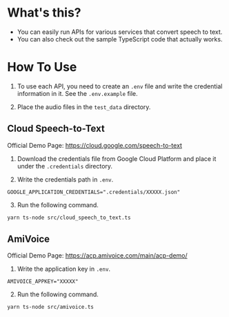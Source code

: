 # What's this?

- You can easily run APIs for various services that convert speech to text.
- You can also check out the sample TypeScript code that actually works.

# How To Use

1. To use each API, you need to create an `.env` file and write the credential information in it. See the `.env.example` file.

2. Place the audio files in the `test_data` directory.

## Cloud Speech-to-Text

Official Demo Page: https://cloud.google.com/speech-to-text

1. Download the credentials file from Google Cloud Platform and place it under the `.credentials` directory.

2. Write the credentials path in `.env`.

```.env
GOOGLE_APPLICATION_CREDENTIALS=".credentials/XXXXX.json"
```

3. Run the following command.

```bash
yarn ts-node src/cloud_speech_to_text.ts
```

## AmiVoice

Official Demo Page: https://acp.amivoice.com/main/acp-demo/

1. Write the application key in `.env`.

```.env
AMIVOICE_APPKEY="XXXXX"
```

2. Run the following command.

```bash
yarn ts-node src/amivoice.ts
```
